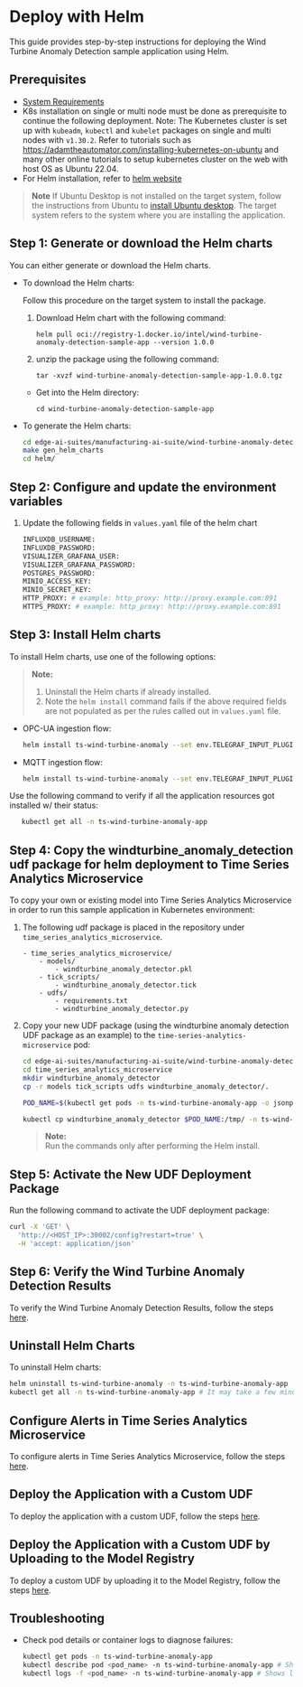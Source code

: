 # Deploy with Helm

This guide provides step-by-step instructions for deploying the Wind Turbine Anomaly Detection sample application using Helm.

## Prerequisites

- [System Requirements](system-requirements.md)
-  K8s installation on single or multi node must be done as prerequisite to continue the following deployment. Note: The Kubernetes cluster is set up with `kubeadm`, `kubectl` and `kubelet` packages on single and multi nodes with `v1.30.2`.
  Refer to tutorials such as <https://adamtheautomator.com/installing-kubernetes-on-ubuntu> and many other
  online tutorials to setup kubernetes cluster on the web with host OS as Ubuntu 22.04.
- For Helm installation, refer to [helm website](https://helm.sh/docs/intro/install/)

> **Note**
> If Ubuntu Desktop is not installed on the target system, follow the instructions from Ubuntu to [install Ubuntu desktop](https://ubuntu.com/tutorials/install-ubuntu-desktop). The target system refers to the system where you are installing the application.

## Step 1: Generate or download the Helm charts

You can either generate or download the Helm charts.

- To download the Helm charts:

    Follow this procedure on the target system to install the package.

    1. Download Helm chart with the following command:

        `helm pull oci://registry-1.docker.io/intel/wind-turbine-anomaly-detection-sample-app --version 1.0.0`

    2. unzip the package using the following command:

        `tar -xvzf wind-turbine-anomaly-detection-sample-app-1.0.0.tgz`

    - Get into the Helm directory:

        `cd wind-turbine-anomaly-detection-sample-app`

- To generate the Helm charts:
   
    ```bash
    cd edge-ai-suites/manufacturing-ai-suite/wind-turbine-anomaly-detection # path relative to git clone folder
    make gen_helm_charts
    cd helm/
    ```

## Step 2: Configure and update the environment variables

1. Update the following fields in `values.yaml` file of the helm chart

    ``` sh
    INFLUXDB_USERNAME:
    INFLUXDB_PASSWORD:
    VISUALIZER_GRAFANA_USER:
    VISUALIZER_GRAFANA_PASSWORD:
    POSTGRES_PASSWORD:
    MINIO_ACCESS_KEY:  
    MINIO_SECRET_KEY: 
    HTTP_PROXY: # example: http_proxy: http://proxy.example.com:891
    HTTPS_PROXY: # example: http_proxy: http://proxy.example.com:891
    ```

## Step 3: Install Helm charts 

To install Helm charts, use one of the following options:

> **Note:**
> 1. Uninstall the Helm charts if already installed.
> 2. Note the `helm install` command fails if the above required fields are not populated
>    as per the rules called out in `values.yaml` file.

- OPC-UA ingestion flow:

    ```bash
    helm install ts-wind-turbine-anomaly --set env.TELEGRAF_INPUT_PLUGIN=opcua . -n ts-wind-turbine-anomaly-app --create-namespace
    ```

- MQTT ingestion flow:

    ```bash
    helm install ts-wind-turbine-anomaly --set env.TELEGRAF_INPUT_PLUGIN=mqtt_consumer . -n ts-wind-turbine-anomaly-app --create-namespace
    ```
Use the following command to verify if all the application resources got installed w/ their status:

```bash
   kubectl get all -n ts-wind-turbine-anomaly-app
```

## Step 4: Copy the windturbine_anomaly_detection udf package for helm deployment to Time Series Analytics Microservice

To copy your own or existing model into Time Series Analytics Microservice in order to run this sample application in Kubernetes environment:

1. The following udf package is placed in the repository under `time_series_analytics_microservice`. 

    ```
    - time_series_analytics_microservice/
        - models/
            - windturbine_anomaly_detector.pkl
        - tick_scripts/
            - windturbine_anomaly_detector.tick
        - udfs/
            - requirements.txt
            - windturbine_anomaly_detector.py
    ```

2. Copy your new UDF package (using the windturbine anomaly detection UDF package as an example) to the `time-series-analytics-microservice` pod:
    ```sh
    cd edge-ai-suites/manufacturing-ai-suite/wind-turbine-anomaly-detection # path relative to git clone folder
    cd time_series_analytics_microservice
    mkdir windturbine_anomaly_detector
    cp -r models tick_scripts udfs windturbine_anomaly_detector/.

    POD_NAME=$(kubectl get pods -n ts-wind-turbine-anomaly-app -o jsonpath='{.items[*].metadata.name}' | tr ' ' '\n' | grep deployment-time-series-analytics-microservice | head -n 1)

    kubectl cp windturbine_anomaly_detector $POD_NAME:/tmp/ -n ts-wind-turbine-anomaly-app
    ```
   > **Note:**  
   > Run the commands only after performing the Helm install.

## Step 5: Activate the New UDF Deployment Package

Run the following command to activate the UDF deployment package:
```sh
curl -X 'GET' \
  'http://<HOST_IP>:30002/config?restart=true' \
  -H 'accept: application/json'
```

## Step 6: Verify the Wind Turbine Anomaly Detection Results

To verify the Wind Turbine Anomaly Detection Results, follow the steps [here](get-started.md#verify-the-wind-turbine-anomaly-detection-results).

## Uninstall Helm Charts

To uninstall Helm charts:

```sh
helm uninstall ts-wind-turbine-anomaly -n ts-wind-turbine-anomaly-app
kubectl get all -n ts-wind-turbine-anomaly-app # It may take a few minutes for all application resources to be cleaned up.
```

## Configure Alerts in Time Series Analytics Microservice

To configure alerts in Time Series Analytics Microservice, follow the steps [here](./how-to-configure-alerts.md#helm-deployment).

## Deploy the Application with a Custom UDF

To deploy the application with a custom UDF, follow the steps [here](./how-to-configure-custom-udf.md#helm-deployment).

## Deploy the Application with a Custom UDF by Uploading to the Model Registry

To deploy a custom UDF by uploading it to the Model Registry, follow the steps [here](./how-to-configure-custom-udf.md#with-model-registry).

## Troubleshooting

- Check pod details or container logs to diagnose failures:
    ```sh
    kubectl get pods -n ts-wind-turbine-anomaly-app
    kubectl describe pod <pod_name> -n ts-wind-turbine-anomaly-app # Shows details of the pod
    kubectl logs -f <pod_name> -n ts-wind-turbine-anomaly-app # Shows logs of the container in the pod
    ```
